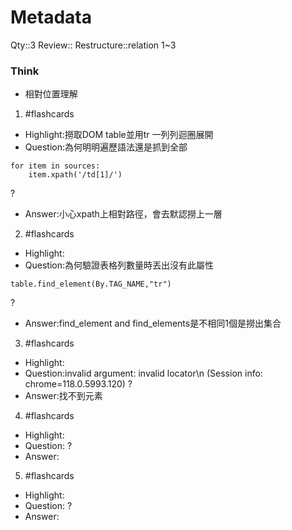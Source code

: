 # Metadata
Qty::3
Review::
Restructure::relation 1~3

### Think




- 相對位置理解



1. #flashcards 
- Highlight:撈取DOM table並用tr 一列列迴圈展開
- Question:為何明明遍歷語法還是抓到全部
```
for item in sources:
	item.xpath('/td[1]/')
```
?
- Answer:小心xpath上相對路徑，會去默認撈上一層

2. #flashcards 
- Highlight:
- Question:為何驗證表格列數量時丟出沒有此屬性
```
table.find_element(By.TAG_NAME,"tr")
```
?
- Answer:find_element and find_elements是不相同1個是撈出集合

3. #flashcards 
- Highlight:
- Question:invalid argument: invalid locator\n  (Session info: chrome=118.0.5993.120)
?
- Answer:找不到元素

4. #flashcards 
- Highlight:
- Question:
?
- Answer:

5. #flashcards 
- Highlight:
- Question:
?
- Answer: